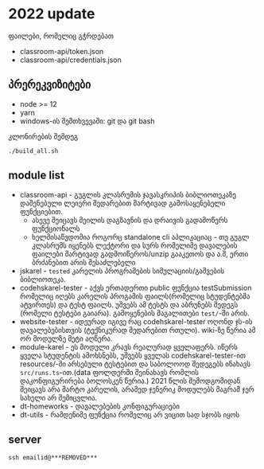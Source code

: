 
# 2022 update
ფაილები, რომელიც გჭრდებათ
- classroom-api/token.json
- classroom-api/credentials.json

## პრერეკვიზიტები
- node >= 12
- yarn
- windows-ის შემთხვევაში: git და git bash

კლონირების შემდეგ
```shell
./build_all.sh
```

## module list
* classroom-api - გუგლის კლასრუმის ჯავასკრიპის ბიბლიოთეკაზე დაშენებული ლეიერი შედარებით მარტივად გამოსაყენებელი ფუნქციებით.
	* ასევე შეიცავს მეილის დაგზავნის და დრაივის გადამოწერს ფუნქციონალს
	* ხელმისაწვდომია როგორც standalone cli აპლიკაციაც - თუ გუგლ კლასრუმს იყენებს ლექტორი და სურს რომელიმე დავალების ფაილები მარტივად გადმოიწეროს/unzip გააკეთოს და ა.შ, ერთი ბრძანებით არის შესაძლებელი
* jskarel - `tested` კარელის პროგრამების სიმულაციის/გაშვების ბიბლიოთეკა.
* codehskarel-tester - აქვს ერთადერთი public ფუნქცია testSubmission რომელიც იღებს კარელის პროგამის ფაილს(რომელიც სტუდენტებმა ატვირთეს) და ტესტ ფაილს. უშვებს ამ ტესტს და აბრუნებს შედეგს (რომელი ტესტები გაიარა). გამოყენების მაგალითები `test/`-ში არის.
* website-tester - იდეურად იგივე რაც codehskarel-tester ოღონდ ჯს-ის დავალებებისთვის (ტექნიკურად შედარებით რთული). wiki-ზე წერია ამ ორ მოდულზე მეტი აღწერა.
* module-karel - ეს მოდული კრავს რეალურად ყველაფერს. იწერს ყველა სტუდენტის ამოხსნებს, უშვებს ყველას codehskarel-tester-ით resources/-ში არსებული ტესტებით და საბოლოოდ შედეგებს ინახავს `src/runs.ts`-ით.(data ფოლდერში შეინახავს რომლის დაკონფიგურირება ბოლოსკენ წერია.) 2021 წლის შემოდგომიდან შეიცავს არა მარტო კარელის, არამედ ჯენერიკ მოდულებს მაგრამ ჯერ სახელი არ შემიცვლია.
* dt-homeworks - დავალებების კონფიგურაციები
* dt-utils - რამდენიმე ფუნქცია რომელიც არ ვიცით სად სჯობს იყოს


## server
```shell
ssh emailid@***REMOVED***
```
